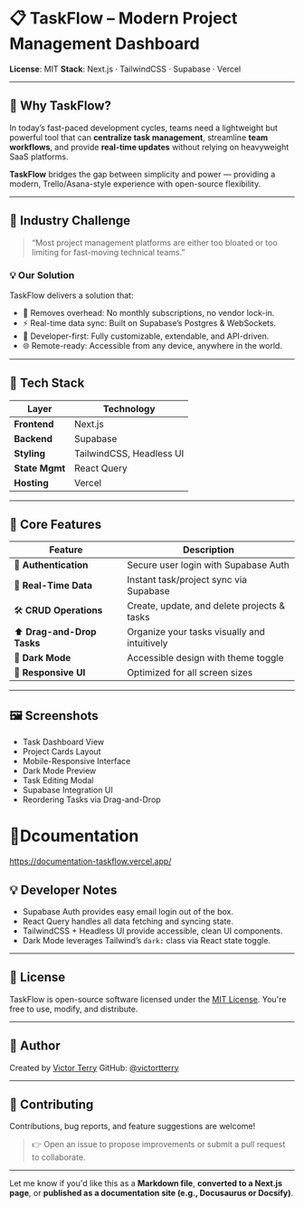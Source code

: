 

# 📋 TaskFlow – Modern Project Management Dashboard

**License**: MIT
**Stack**: Next.js · TailwindCSS · Supabase · Vercel

---

## 🧠 Why TaskFlow?

In today’s fast-paced development cycles, teams need a lightweight but powerful tool that can **centralize task management**, streamline **team workflows**, and provide **real-time updates** without relying on heavyweight SaaS platforms.

**TaskFlow** bridges the gap between simplicity and power — providing a modern, Trello/Asana-style experience with open-source flexibility.

---

## 🧩 Industry Challenge

> “Most project management platforms are either too bloated or too limiting for fast-moving technical teams.”

### 💡 Our Solution

TaskFlow delivers a solution that:

* 🎯 Removes overhead: No monthly subscriptions, no vendor lock-in.
* ⚡ Real-time data sync: Built on Supabase’s Postgres & WebSockets.
* 🧱 Developer-first: Fully customizable, extendable, and API-driven.
* 🌐 Remote-ready: Accessible from any device, anywhere in the world.

---

## 🚀 Tech Stack

| Layer          | Technology               |
| -------------- | ------------------------ |
| **Frontend**   | Next.js                  |
| **Backend**    | Supabase                 |
| **Styling**    | TailwindCSS, Headless UI |
| **State Mgmt** | React Query              |
| **Hosting**    | Vercel                   |

---

## 🔧 Core Features

| Feature                    | Description                                  |
| -------------------------- | -------------------------------------------- |
| 🔐 **Authentication**      | Secure user login with Supabase Auth         |
| 🔄 **Real-Time Data**      | Instant task/project sync via Supabase       |
| 🛠️ **CRUD Operations**    | Create, update, and delete projects & tasks  |
| ⬆️ **Drag-and-Drop Tasks** | Organize your tasks visually and intuitively |
| 🌙 **Dark Mode**           | Accessible design with theme toggle          |
| 📱 **Responsive UI**       | Optimized for all screen sizes               |

---

## 🖼️ Screenshots

<!-- Replace with actual image links or components -->

* Task Dashboard View
* Project Cards Layout
* Mobile-Responsive Interface
* Dark Mode Preview
* Task Editing Modal
* Supabase Integration UI
* Reordering Tasks via Drag-and-Drop

# 📄Dcoumentation 
https://documentation-taskflow.vercel.app/
## 💡 Developer Notes

* Supabase Auth provides easy email login out of the box.
* React Query handles all data fetching and syncing state.
* TailwindCSS + Headless UI provide accessible, clean UI components.
* Dark Mode leverages Tailwind’s `dark:` class via React state toggle.

---

## 📄 License

TaskFlow is open-source software licensed under the [MIT License](https://opensource.org/licenses/MIT). You're free to use, modify, and distribute.

---

## 👤 Author

Created by [Victor Terry](https://github.com/victortterry)
GitHub: [@victortterry](https://github.com/victortterry)

---

## 🤝 Contributing

Contributions, bug reports, and feature suggestions are welcome!

> 👉 Open an issue to propose improvements or submit a pull request to collaborate.

---

Let me know if you'd like this as a **Markdown file**, **converted to a Next.js page**, or **published as a documentation site (e.g., Docusaurus or Docsify)**.
